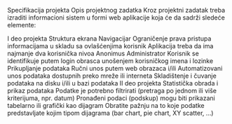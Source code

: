 Specifikacija projekta
Opis projektnog zadatka
Kroz projektni zadatak treba izraditi informacioni sistem u formi web aplikacije koja će da sadrži sledeće elemente:

I deo projekta
Struktura ekrana
Navigacijar
Ograničenje prava pristupa informacijama u skladu sa ovlašćenjima korisnik
Aplikacija treba da ima najmanje dva korisnička nivoa
Anonimus
Administrator
Korisnik se identifikuje putem login obrasca unošenjem korisničkog imena i lozinke
Prikupljanje podataka
Ručni unos putem web obrazaca i/ili
Automatizovani unos podataka dostupnih preko mreže ili interneta
Skladištenje i čuvanje podataka na disku i/ili u bazi podataka
II deo projekta
Statistička obrada i prikaz podataka
Podatke je potrebno filtrirati (pretraga po jednom ili više kriterijuma, npr. datum)
Pronađeni podaci (podskup) mogu biti prikazani tabelarno ili grafički kao dijagram
Obratite pažnju na to koje podatke predstavljate kojim tipom dijagrama (bar chart, pie chart, XY scatter, ...)
